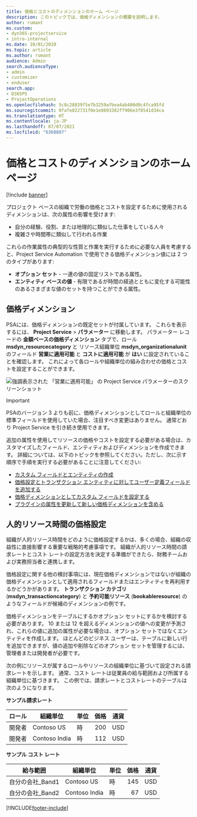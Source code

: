 ```yaml
---
title: 価格とコストのディメンションのホーム ページ
description: このトピックでは、価格ディメンションの概要を説明します。
author: rumant
ms.custom:
- dyn365-projectservice
- intro-internal
ms.date: 10/01/2020
ms.topic: article
ms.author: rumant
audience: Admin
search.audienceType:
- admin
- customizer
- enduser
search.app:
- D365PS
- ProjectOperations
ms.openlocfilehash: 5c8c28839f5e7b3259afbea4ab400d0c4fca95fd
ms.sourcegitcommit: 0fafe022731f0e1e8693382ff906e3f8541d34ca
ms.translationtype: HT
ms.contentlocale: ja-JP
ms.lasthandoff: 07/07/2021
ms.locfileid: "6368887"
---
```

# <a name="pricing-and-costing-dimensions-home-page"></a>価格とコストのディメンションのホーム ページ

[!include [banner](../includes/psa-now-project-operations.md)]

プロジェクト ベースの組織で労働の価格とコストを設定するために使用されるディメンションは、次の属性の影響を受けます:

- 自分の経験、役割、または地理的に類似した仕事をしている人々
- 複雑さや時間帯に類似して行われる作業

これらの作業属性の典型的な性質と作業を実行するために必要な人員を考慮すると、Project Service Automation で使用できる価格ディメンション値には 2 つのタイプがあります: 

- **オプション セット** - 一連の値の固定リストである属性。
- **エンティティ ベースの値** - 有限であるが時間の経過とともに変化する可能性のあるさまざまな値のセットを持つことができる属性。

## <a name="pricing-dimensions"></a>価格ディメンション

PSAには、価格ディメンションの既定セットが付属しています。 これらを表示するには、 **Project Service** > **パラメーター** に移動します。 パラメーター レコードの **金額ベースの価格ディメンション** タブで、ロール **msdyn_resourcecategory** と リソース組織単位 **msdyn_organizationalunit** のフィールド **営業に適用可能** と **コストに適用可能** が **はい** に設定されていることを確認します。 これによって各ロールや組織単位の組み合わせの価格とコストを設定することができます。

![強調表示された 「営業に適用可能」 の Project Service パラメーターのスクリーンショット](media/PS-OOB-parameters.png)

> [!IMPORTANT]
> PSAのバージョン 3 よりも前に、価格ディメンションとしてロールと組織単位の標準フィールドを使用していた場合、注目すべき変更はありません。 通常どおり Project Service を引き続き使用できます。 

追加の属性を使用してリソースの価格やコストを設定する必要がある場合は、カスタマイズしたフィールド、エンティティおよびディメンションを作成できます。 詳細については、以下のトピックを参照してください。ただし、次に示す順序で手順を実行する必要があることに注意してください:

- [カスタム フィールドとエンティティの作成](create-custom-fields-entities.md)
- [価格設定とトランザクション エンティティに対してユーザー定義フィールドを追加する](field-references.md)
- [価格ディメンションとしてカスタム フィールドを設定する](set-up-pricing-dimensions.md)
- [プラグインの属性を更新して新しい価格ディメンションを含める](update-plug-in-attributes.md)

## <a name="pricing-human-resource-time"></a>人的リソース時間の価格設定
組織が人的リソース時間をどのように価格設定するかは、多くの場合、組織の収益性に直接影響する重要な戦略的考慮事項です。 組織が人的リソース時間の請求レートとコスト レートの設定方法を決定する準備ができたら、財務チームおよび実務担当者と連携します。

価格設定に関する他の検討事項には、現在価格ディメンションではないが組織の価格ディメンションとして適用されるフィールドまたはエンティティを再利用するかどうかがあります。 **トランザクション カテゴリ** (**msdyn_transactioncategory**) と **予約可能リソース** (**bookableresource**) のようなフィールドが候補のディメンションの例です。 

価格ディメンションをテーブルにするかオプション セットにするかを検討する必要があります。 10 または 12 を超えるディメンションの値への変更が予測され、これらの値に追加の属性が必要な場合は、オプション セットではなくエンティティを作成します。 ほとんどのビジネス ユーザーは、テーブルに新しい行を追加できますが、値の追加や削除などのオプション セットを管理するには、管理者または開発者が必要です。

次の例にリソースが属するロールやリソースの組織単位に基づいて設定される請求レートを示します。 通常、コスト レートは従業員の給与範囲および所属する組織単位に基づきます。 この例では、請求レートとコストレートのテーブルは次のようになります。

**サンプル請求レート**

| ロール        | 組織単位    |単位      |価格      |通貨  |
| ------------|-------------|----------|----------:|----------|
| 開発者   | Contoso US  |時 | 200|USD     |
| 開発者   | Contoso India |時|   112|USD     |


**サンプル コスト レート**

| 給与範囲     | 組織単位    |単位      |価格      |通貨  |
| ----------------|-------------|----------|----------:|----------|
| 自分の会社_Band1 | Contoso US  |時 | 145|USD     |
| 自分の会社_Band2 | Contoso India |時|   67|USD     |


[!INCLUDE[footer-include](../includes/footer-banner.md)]
